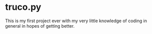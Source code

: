 # truco.py
This is my first project ever with my very little knowledge of coding in general in hopes of getting better.
